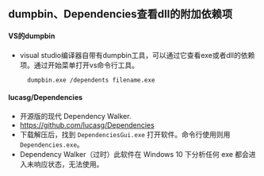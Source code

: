 ## dumpbin、Dependencies查看dll的附加依赖项
#### VS的dumpbin
- visual studio编译器自带有dumpbin工具，可以通过它查看exe或者dll的依赖项。通过开始菜单打开vs命令行工具。

		dumpbin.exe /dependents filename.exe
#### lucasg/Dependencies
- 开源版的现代 Dependency Walker.
- https://github.com/lucasg/Dependencies
- 下载解压后，找到 `DependenciesGui.exe` 打开软件。命令行使用则用 `Dependencies.exe`。
- Dependency Walker（过时）此软件在 Windows 10 下分析任何 exe 都会进入未响应状态，无法使用。